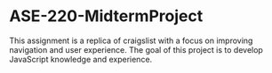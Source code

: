 # ASE-220-MidtermProject
This assignment is a replica of craigslist with a focus on improving navigation and user experience. The goal of this project is to develop JavaScript knowledge and experience.
